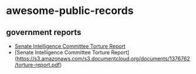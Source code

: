 # awesome-public-records

## government reports
- <a href="https://s3.amazonaws.com/s3.documentcloud.org/documents/1376762/torture-report.pdf">Senate Intelligence Committee Torture Report</a>
- [Senate Intelligence Committee Torture Report] (https://s3.amazonaws.com/s3.documentcloud.org/documents/1376762/torture-report.pdf)

